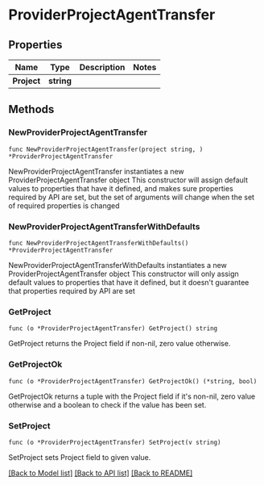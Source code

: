 # ProviderProjectAgentTransfer

## Properties

Name | Type | Description | Notes
------------ | ------------- | ------------- | -------------
**Project** | **string** |  | 

## Methods

### NewProviderProjectAgentTransfer

`func NewProviderProjectAgentTransfer(project string, ) *ProviderProjectAgentTransfer`

NewProviderProjectAgentTransfer instantiates a new ProviderProjectAgentTransfer object
This constructor will assign default values to properties that have it defined,
and makes sure properties required by API are set, but the set of arguments
will change when the set of required properties is changed

### NewProviderProjectAgentTransferWithDefaults

`func NewProviderProjectAgentTransferWithDefaults() *ProviderProjectAgentTransfer`

NewProviderProjectAgentTransferWithDefaults instantiates a new ProviderProjectAgentTransfer object
This constructor will only assign default values to properties that have it defined,
but it doesn't guarantee that properties required by API are set

### GetProject

`func (o *ProviderProjectAgentTransfer) GetProject() string`

GetProject returns the Project field if non-nil, zero value otherwise.

### GetProjectOk

`func (o *ProviderProjectAgentTransfer) GetProjectOk() (*string, bool)`

GetProjectOk returns a tuple with the Project field if it's non-nil, zero value otherwise
and a boolean to check if the value has been set.

### SetProject

`func (o *ProviderProjectAgentTransfer) SetProject(v string)`

SetProject sets Project field to given value.



[[Back to Model list]](../README.md#documentation-for-models) [[Back to API list]](../README.md#documentation-for-api-endpoints) [[Back to README]](../README.md)


